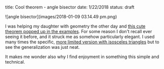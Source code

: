 title: Cool theorem - angle bisector
date: 1/22/2018
status: draft

![angle bisector](images/2018-01-09 03.14.49 pm.png) 

I was helping my daughter with geometry the other day and [this cute theorem popped up in the examples](https://en.wikipedia.org/wiki/Angle_bisector_theorem).  For some reason I don't recall ever seeing it before, and it struck me as somehow particularly elegant.  I used many times the specific, [more limited version with isosceles triangles](http://ceemrr.com/Geometry1/RightTriangles/RightTriangles4.html) but to see the generalization was just neat.

It makes me wonder also why I find enjoyment in something this simple and technical.  